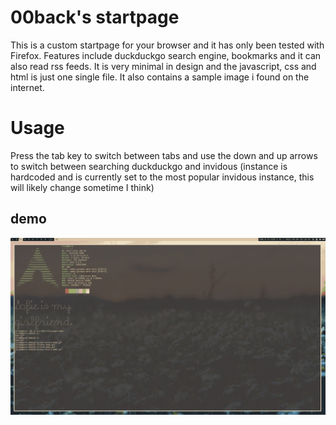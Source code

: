 # 00back's startpage
This is a custom startpage for your browser and it has only been tested with 
Firefox. Features include duckduckgo search engine, bookmarks and it can also read rss 
feeds. It is very minimal in design and the javascript, css and html is just one 
single file. It also contains a sample image i found on the internet.

# Usage
Press the tab key to switch between tabs and use the down and up arrows to switch between searching duckduckgo and invidous (instance is hardcoded and is currently set to the most popular invidous instance, this will likely change sometime I think)

## demo
![alt text](https://github.com/00back/startpage/blob/main/demo/demo.gif?raw=true)
